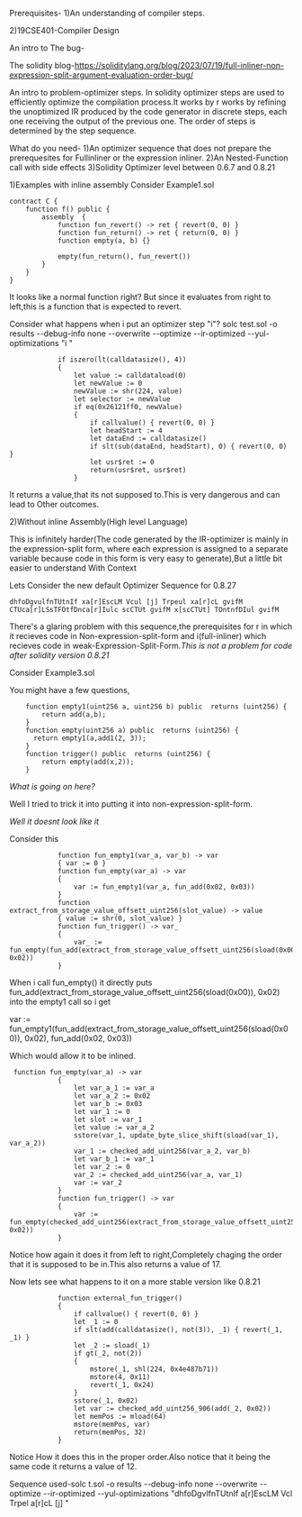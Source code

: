 Prerequisites-
1)An understanding of compiler steps.


2)19CSE401-Compiler Design

An intro to The bug-

The solidity blog-https://soliditylang.org/blog/2023/07/19/full-inliner-non-expression-split-argument-evaluation-order-bug/


An intro to problem-optimizer steps. 
In solidity optimizer steps are used to efficiently optimize the compilation process.It works by r works by refining the unoptimized IR produced by the code generator in discrete steps, each one receiving the output of the previous one. The order of steps is determined by the step sequence.

What do you need-
1)An optimizer sequence that does not prepare the  prerequesites for Fullinliner or the expression inliner.
2)An Nested-Function call with side effects
3)Solidity Optimizer level between 0.6.7 and 0.8.21

1)Examples with inline assembly
Consider Example1.sol
```
contract C {
    function f() public {
        assembly  {
            function fun_revert() -> ret { revert(0, 0) }
            function fun_return() -> ret { return(0, 0) }
            function empty(a, b) {}

            empty(fun_return(), fun_revert())
        }
    }
}
```

It looks like a normal function right? But since it evaluates from right to left,this is a function that is expected to revert.

Consider what happens when i put an optimizer step "i"?
solc test.sol -o results --debug-info none   --overwrite --optimize --ir-optimized --yul-optimizations "i " 

                if iszero(lt(calldatasize(), 4))
                {
                    let value := calldataload(0)
                    let newValue := 0
                    newValue := shr(224, value)
                    let selector := newValue
                    if eq(0x26121ff0, newValue)
                    {
                        if callvalue() { revert(0, 0) }
                        let headStart := 4
                        let dataEnd := calldatasize()
                        if slt(sub(dataEnd, headStart), 0) { revert(0, 0) }
                        let usr$ret := 0
                        return(usr$ret, usr$ret)
                    }

It returns a value,that its not supposed to.This is very dangerous and can lead to Other outcomes.


2)Without inline Assembly(High level Language)

This is infinitely harder(The code generated by the IR-optimizer is mainly in the expression-split form, where each expression is assigned to a separate variable because code in this form is very easy to generate),But a little bit easier to understand With Context 

Lets Consider the  new default Optimizer Sequence for 0.8.27
```
dhfoDgvulfnTUtnIf xa[r]EscLM Vcul [j] Trpeul xa[r]cL gvifM CTUca[r]LSsTFOtfDnca[r]Iulc scCTUt gvifM x[scCTUt] TOntnfDIul gvifM
```

There's a glaring problem with this sequence,the prerequisites for r in which it recieves code in Non-expression-split-form and i(full-inliner) which recieves code in weak-Expression-Split-Form.*This is not a problem for code after solidity version 0.8.21*

Consider Example3.sol

You might have a few questions,
```
    function empty1(uint256 a, uint256 b) public  returns (uint256) {
        return add(a,b);
    }
    function empty(uint256 a) public  returns (uint256) {
      return empty1(a,add1(2, 3));
    }
    function trigger() public  returns (uint256) {
        return empty(add(x,2));
    }
```
*What is going on here?*

Well I tried to trick it into putting it into non-expression-split-form.

*Well it doesnt look like it*

Consider this 

```
            function fun_empty1(var_a, var_b) -> var
            { var := 0 }
            function fun_empty(var_a) -> var
            {
                var := fun_empty1(var_a, fun_add(0x02, 0x03))
            }
            function extract_from_storage_value_offsett_uint256(slot_value) -> value
            { value := shr(0, slot_value) }
            function fun_trigger() -> var_
            {
                var_ := fun_empty(fun_add(extract_from_storage_value_offsett_uint256(sload(0x00)), 0x02))
            }
```
When i call fun_empty() it directly puts fun_add(extract_from_storage_value_offsett_uint256(sload(0x00)), 0x02) into the empty1 call so i get 

var := fun_empty1(fun_add(extract_from_storage_value_offsett_uint256(sload(0x00)), 0x02), fun_add(0x02, 0x03))

Which would allow it to be inlined.

```
 function fun_empty(var_a) -> var
            {
                let var_a_1 := var_a
                let var_a_2 := 0x02
                let var_b := 0x03
                let var_1 := 0
                let slot := var_1
                let value := var_a_2
                sstore(var_1, update_byte_slice_shift(sload(var_1), var_a_2))
                var_1 := checked_add_uint256(var_a_2, var_b)
                let var_b_1 := var_1
                let var_2 := 0
                var_2 := checked_add_uint256(var_a, var_1)
                var := var_2
            }
            function fun_trigger() -> var
            {
                var := fun_empty(checked_add_uint256(extract_from_storage_value_offsett_uint256(sload(0x00)), 0x02))
            }
```

Notice how again it does it from left to right,Completely chaging the order that it is supposed to be in.This also returns a value of 17.

Now lets see what happens to it on a more stable version like 0.8.21

```
            function external_fun_trigger()
            {
                if callvalue() { revert(0, 0) }
                let _1 := 0
                if slt(add(calldatasize(), not(3)), _1) { revert(_1, _1) }
                let _2 := sload(_1)
                if gt(_2, not(2))
                {
                    mstore(_1, shl(224, 0x4e487b71))
                    mstore(4, 0x11)
                    revert(_1, 0x24)
                }
                sstore(_1, 0x02)
                let var := checked_add_uint256_906(add(_2, 0x02))
                let memPos := mload(64)
                mstore(memPos, var)
                return(memPos, 32)
            }
```

Notice How it does this in the proper order.Also notice that it being the same code it returns a value of 12.

Sequence used-solc t.sol -o results --debug-info none   --overwrite --optimize --ir-optimized --yul-optimizations "dhfoDgvlfnTUtnIf a[r]EscLM Vcl Trpel a[r]cL [j]  "
